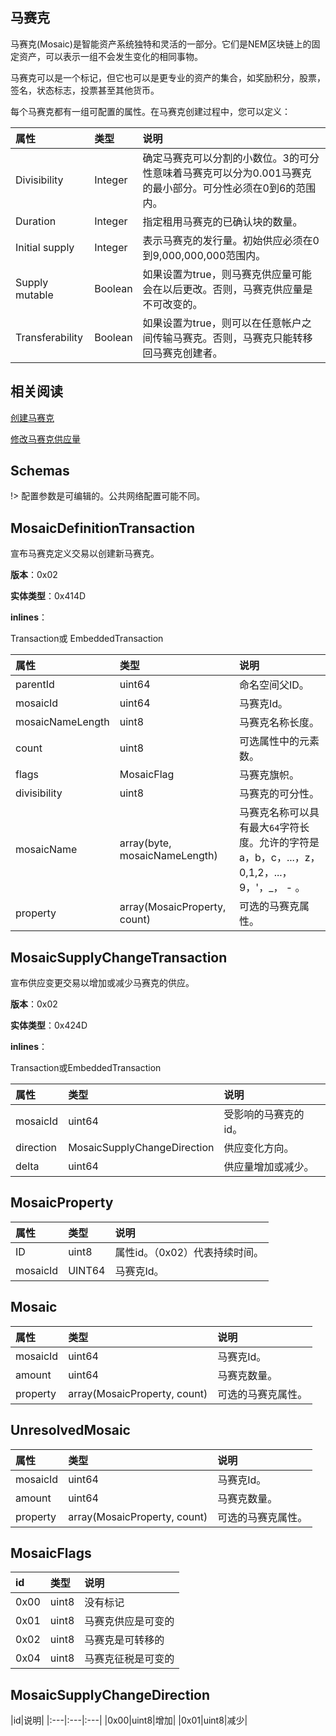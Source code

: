 <h2>马赛克</h2>

马赛克(Mosaic)是智能资产系统独特和灵活的一部分。它们是NEM区块链上的固定资产，可以表示一组不会发生变化的相同事物。

马赛克可以是一个标记，但它也可以是更专业的资产的集合，如奖励积分，股票，签名，状态标志，投票甚至其他货币。

每个马赛克都有一组可配置的属性。在马赛克创建过程中，您可以定义：

|属性|类型|说明|
|:---|:---|:---|
|Divisibility|Integer|确定马赛克可以分割的小数位。3的可分性意味着马赛克可以分为0.001马赛克的最小部分。可分性必须在0到6的范围内。|
|Duration|Integer|指定租用马赛克的已确认块的数量。|
|Initial supply|Integer|表示马赛克的发行量。初始供应必须在0到9,000,000,000范围内。|
|Supply mutable|Boolean|如果设置为true，则马赛克供应量可能会在以后更改。否则，马赛克供应量是不可改变的。|
|Transferability|Boolean|如果设置为true，则可以在任意帐户之间传输马赛克。否则，马赛克只能转移回马赛克创建者。|

<h2>相关阅读</h2>

[创建马赛克](https://nemtech.github.io/guides/mosaic/creating-a-mosaic.html)

[修改马赛克供应量](https://nemtech.github.io/guides/mosaic/modifying-mosaic-supply.html)

<h2>Schemas</h2>

!> 配置参数是可编辑的。公共网络配置可能不同。

<h2>MosaicDefinitionTransaction</h2>

宣布马赛克定义交易以创建新马赛克。

**版本**：0x02

**实体类型**：0x414D

**inlines**：

Transaction或 EmbeddedTransaction

|属性|类型|说明|
|:---|:---|:---|
|parentId|uint64|命名空间父ID。|
|mosaicId|uint64|马赛克Id。|
|mosaicNameLength|uint8|马赛克名称长度。|
|count|uint8|可选属性中的元素数。|
|flags|MosaicFlag|马赛克旗帜。|
|divisibility|uint8|马赛克的可分性。|
|mosaicName|array(byte, mosaicNameLength)|马赛克名称可以具有最大`64`字符长度。允许的字符是a，b，c，...，z，0,1,2，...，9，'，_， - 。|
|property|array(MosaicProperty, count)|可选的马赛克属性。|

<h2>MosaicSupplyChangeTransaction</h2>

宣布供应变更交易以增加或减少马赛克的供应。

**版本**：0x02

**实体类型**：0x424D

**inlines**：

Transaction或EmbeddedTransaction

|属性|类型|说明|
|:---|:---|:---|
|mosaicId|uint64|受影响的马赛克的id。|
|direction|MosaicSupplyChangeDirection|供应变化方向。|
|delta|uint64|供应量增加或减少。|

<h2>MosaicProperty</h2>

|属性|类型|说明|
|:---|:---|:---|
|ID|uint8|属性id。（0x02）代表持续时间。|
|mosaicId|UINT64|马赛克Id。|

<h2>Mosaic</h2>

|属性|类型|说明|
|:---|:---|:---|
|mosaicId|uint64|马赛克Id。|
|amount|uint64|马赛克数量。|
|property|array(MosaicProperty, count)|可选的马赛克属性。|

<h2>UnresolvedMosaic</h2>

|属性|类型|说明|
|:---|:---|:---|
|mosaicId|uint64|马赛克Id。|
|amount|uint64|马赛克数量。|
|property|array(MosaicProperty, count)|可选的马赛克属性。|

<h2>MosaicFlags</h2>

|id|类型|说明|
|:---|:---|:---|
|0x00|uint8|没有标记|
|0x01|uint8|马赛克供应是可变的|
|0x02|uint8|马赛克是可转移的|
|0x04|uint8|马赛克征税是可变的|

<h2>MosaicSupplyChangeDirection</h2>

|id|说明|
|:---|:---|:---|
|0x00|uint8|增加|
|0x01|uint8|减少|

